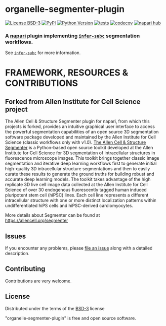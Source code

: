 # organelle-segmenter-plugin

[![License BSD-3](https://img.shields.io/pypi/l/organelle-segmenter-plugin.svg?color=green)](https://github.com/ndcn/organelle-segmenter-plugin/raw/main/LICENSE)
[![PyPI](https://img.shields.io/pypi/v/organelle-segmenter-plugin.svg?color=green)](https://pypi.org/project/organelle-segmenter-plugin)
[![Python Version](https://img.shields.io/pypi/pyversions/organelle-segmenter-plugin.svg?color=green)](https://python.org)
[![tests](https://github.com/ndcn/organelle-segmenter-plugin/workflows/tests/badge.svg)](https://github.com/ndcn/organelle-segmenter-plugin/actions)
[![codecov](https://codecov.io/gh/ndcn/organelle-segmenter-plugin/branch/main/graph/badge.svg)](https://codecov.io/gh/ndcn/organelle-segmenter-plugin)
[![napari hub](https://img.shields.io/endpoint?url=https://api.napari-hub.org/shields/organelle-segmenter-plugin)](https://napari-hub.org/plugins/organelle-segmenter-plugin)


### A [napari](https://napari.org/stable/) plugin implementing [`infer-subc`](https://github.com/ndcn/infer-subc) segmentation workflows. 
See [`infer-subc`](https://github.com/ndcn/infer-subc) for more information.

# FRAMEWORK, RESOURCES & CONTRIBUTIONS
 
## Forked from Allen Institute for Cell Science project
The Allen Cell & Structure Segmenter plugin for napari, from which this projects is forked, provides an intuitive graphical user interface to access the powerful segmentation capabilities of an open source 3D segmentation software package developed and maintained by the Allen Institute for Cell Science (classic workflows only with v1.0). ​[The Allen Cell & Structure Segmenter](https://allencell.org/segmenter) is a Python-based open source toolkit developed at the Allen Institute for Cell Science for 3D segmentation of intracellular structures in fluorescence microscope images. This toolkit brings together classic image segmentation and iterative deep learning workflows first to generate initial high-quality 3D intracellular structure segmentations and then to easily curate these results to generate the ground truths for building robust and accurate deep learning models. The toolkit takes advantage of the high replicate 3D live cell image data collected at the Allen Institute for Cell Science of over 30 endogenous fluorescently tagged human induced pluripotent stem cell (hiPSC) lines. Each cell line represents a different intracellular structure with one or more distinct localization patterns within undifferentiated hiPS cells and hiPSC-derived cardiomyocytes.

More details about Segmenter can be found at https://allencell.org/segmenter

## Issues

If you encounter any problems, please [file an issue] along with a detailed description.

## Contributing

Contributions are very welcome. 

## License

Distributed under the terms of the [BSD-3] license

"organelle-segmenter-plugin" is free and open source software.



[napari]: https://github.com/napari/napari
[Cookiecutter]: https://github.com/audreyr/cookiecutter
[@napari]: https://github.com/napari
[MIT]: http://opensource.org/licenses/MIT
[BSD-3]: http://opensource.org/licenses/BSD-3-Clause
[cookiecutter-napari-plugin]: https://github.com/napari/cookiecutter-napari-plugin
[file an issue]: https://github.com/ndcn/organelle-segmenter-plugin/issues
[napari]: https://github.com/napari/napari
[pip]: https://pypi.org/project/pip/
[PyPI]: https://pypi.org/
